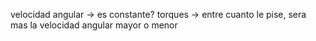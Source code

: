 velocidad angular -> es constante?
torques -> entre cuanto le pise, sera mas la velocidad angular mayor o menor